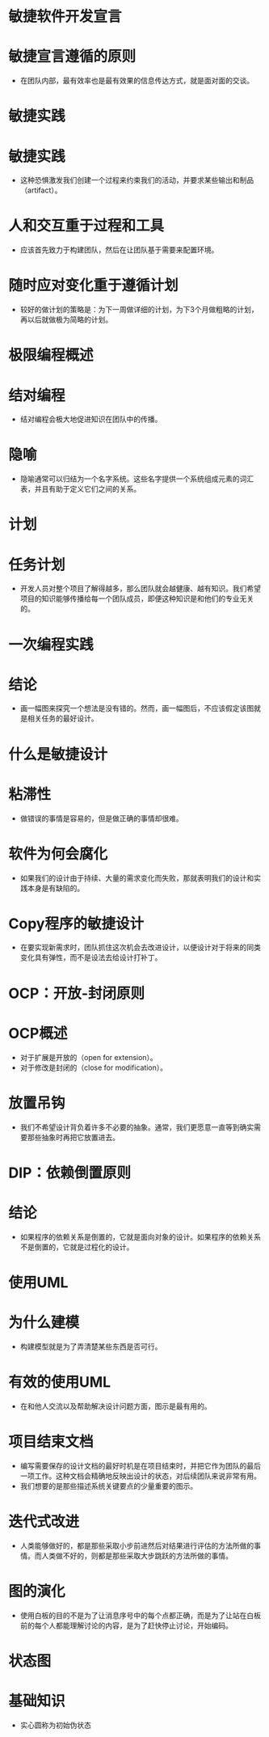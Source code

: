 敏捷软件开发宣言
================

# 敏捷宣言遵循的原则
* 在团队内部，最有效率也是最有效果的信息传达方式，就是面对面的交谈。

敏捷实践
========

# 敏捷实践
* 这种恐惧激发我们创建一个过程来约束我们的活动，并要求某些输出和制品（artifact）。

# 人和交互重于过程和工具
* 应该首先致力于构建团队，然后在让团队基于需要来配置环境。

# 随时应对变化重于遵循计划
* 较好的做计划的策略是：为下一周做详细的计划，为下3个月做粗略的计划，再以后就做极为简略的计划。

极限编程概述
============

# 结对编程
* 结对编程会极大地促进知识在团队中的传播。

# 隐喻
* 隐喻通常可以归结为一个名字系统。这些名字提供一个系统组成元素的词汇表，并且有助于定义它们之间的关系。

计划
====

# 任务计划
* 开发人员对整个项目了解得越多，那么团队就会越健康、越有知识。我们希望项目的知识能够传播给每一个团队成员，即便这种知识是和他们的专业无关的。

一次编程实践
============

# 结论
* 画一幅图来探究一个想法是没有错的。然而，画一幅图后，不应该假定该图就是相关任务的最好设计。

什么是敏捷设计
==============

# 粘滞性
* 做错误的事情是容易的，但是做正确的事情却很难。

# 软件为何会腐化
* 如果我们的设计由于持续、大量的需求变化而失败，那就表明我们的设计和实践本身是有缺陷的。

# Copy程序的敏捷设计
* 在要实现新需求时，团队抓住这次机会去改进设计，以便设计对于将来的同类变化具有弹性，而不是设法去给设计打补丁。

OCP：开放-封闭原则
==================

# OCP概述
* 对于扩展是开放的（open for extension）。
* 对于修改是封闭的（close for modification）。

# 放置吊钩
* 我们不希望设计背负着许多不必要的抽象。通常，我们更愿意一直等到确实需要那些抽象时再把它放置进去。

DIP：依赖倒置原则
=================

# 结论
* 如果程序的依赖关系是倒置的，它就是面向对象的设计。如果程序的依赖关系不是倒置的，它就是过程化的设计。

使用UML
=======

# 为什么建模
* 构建模型就是为了弄清楚某些东西是否可行。

# 有效的使用UML
* 在和他人交流以及帮助解决设计问题方面，图示是最有用的。

# 项目结束文档
* 编写需要保存的设计文档的最好时机是在项目结束时，并把它作为团队的最后一项工作。这种文档会精确地反映出设计的状态，对后续团队来说非常有用。
* 我们想要的是那些描述系统关键要点的少量重要的图示。

# 迭代式改进
* 人类能够做好的，都是那些采取小步前进然后对结果进行评估的方法所做的事情。而人类做不好的，则都是那些采取大步跳跃的方法所做的事情。

# 图的演化
* 使用白板的目的不是为了让消息序号中的每个点都正确，而是为了让站在白板前的每个人都能理解讨论的内容，是为了赶快停止讨论，开始编码。

状态图
======

# 基础知识
* 实心圆称为初始伪状态
